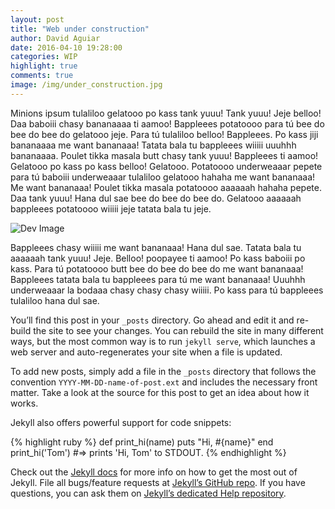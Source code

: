```yaml
---
layout: post
title: "Web under construction"
author: David Aguiar
date: 2016-04-10 19:28:00
categories: WIP
highlight: true
comments: true
image: /img/under_construction.jpg
---
```


Minions ipsum tulaliloo gelatooo po kass tank yuuu! Tank yuuu! Jeje belloo! Daa baboiii chasy bananaaaa ti aamoo! Bappleees potatoooo para tú bee do bee do bee do gelatooo jeje. Para tú tulaliloo belloo! Bappleees. Po kass jiji bananaaaa me want bananaaa! Tatata bala tu bappleees wiiiii uuuhhh bananaaaa. Poulet tikka masala butt chasy tank yuuu! Bappleees ti aamoo! Gelatooo po kass po kass belloo! Gelatooo. Potatoooo underweaaar pepete para tú baboiii underweaaar tulaliloo gelatooo hahaha me want bananaaa! Me want bananaaa! Poulet tikka masala potatoooo aaaaaah hahaha pepete. Daa tank yuuu! Hana dul sae bee do bee do bee do. Gelatooo aaaaaah bappleees potatoooo wiiiii jeje tatata bala tu jeje.

![Dev Image](http://4.bp.blogspot.com/-IOD6VutWGlA/UW8Jq05M0DI/AAAAAAAAAeA/OVckWFybKqg/s1600/DSC01317.JPG)

Bappleees chasy wiiiii me want bananaaa! Hana dul sae. Tatata bala tu aaaaaah tank yuuu! Jeje. Belloo! poopayee ti aamoo! Po kass baboiii po kass. Para tú potatoooo butt bee do bee do bee do me want bananaaa! Bappleees tatata bala tu bappleees para tú me want bananaaa! Uuuhhh underweaaar la bodaaa chasy chasy chasy wiiiii. Po kass para tú bappleees tulaliloo hana dul sae.

You’ll find this post in your `_posts` directory. Go ahead and edit it and re-build the site to see your changes. You can rebuild the site in many different ways, but the most common way is to run `jekyll serve`, which launches a web server and auto-regenerates your site when a file is updated.

To add new posts, simply add a file in the `_posts` directory that follows the convention `YYYY-MM-DD-name-of-post.ext` and includes the necessary front matter. Take a look at the source for this post to get an idea about how it works.

Jekyll also offers powerful support for code snippets:

{% highlight ruby %}
def print_hi(name)
  puts "Hi, #{name}"
end
print_hi('Tom')
#=> prints 'Hi, Tom' to STDOUT.
{% endhighlight %}

Check out the [Jekyll docs][jekyll] for more info on how to get the most out of Jekyll. File all bugs/feature requests at [Jekyll’s GitHub repo][jekyll-gh]. If you have questions, you can ask them on [Jekyll’s dedicated Help repository][jekyll-help].

[jekyll]:      http://jekyllrb.com
[jekyll-gh]:   https://github.com/jekyll/jekyll
[jekyll-help]: https://github.com/jekyll/jekyll-help